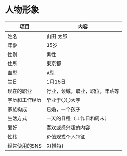 # 人物形象
| 项目 | 内容 |
| ---- | ---- |
| 姓名 | 山田 太郎 |
| 年龄 | 35岁 |
| 性別 | 男性 |
| 住所 | 東京都 |
| 血型 | A型 |
| 生日 | 1月15日 |
| 现在的职业 | 行业，领域，职业，职位，年薪等 |
| 学历和工作经历 | 毕业于〇〇大学 |
| 家族构成 | 已婚，一个孩子 |
| 生活方式 | 一天的日程（工作日和周末） |
| 爱好 | 喜欢或感兴趣的内容 |
| 性格 | 价值观或个人特征 |
| 经常使用的SNS | X(推特) |

